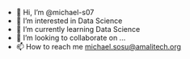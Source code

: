 - 👋 Hi, I’m @michael-s07
- 👀 I’m interested in Data Science
- 🌱 I’m currently learning Data Science
- 💞️ I’m looking to collaborate on ...
- 📫 How to reach me michael.sosu@amalitech.org

<!---
michael-s07/michael-s07 is a ✨ special ✨ repository because its `README.md` (this file) appears on your GitHub profile.
You can click the Preview link to take a look at your changes.
--->
